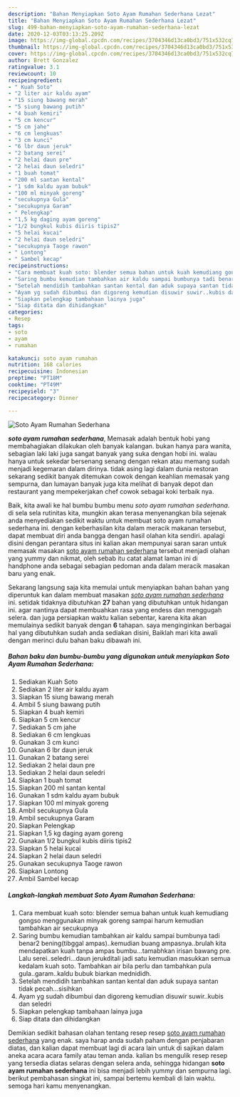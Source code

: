 ```yaml
---
description: "Bahan Menyiapkan Soto Ayam Rumahan Sederhana Lezat"
title: "Bahan Menyiapkan Soto Ayam Rumahan Sederhana Lezat"
slug: 499-bahan-menyiapkan-soto-ayam-rumahan-sederhana-lezat
date: 2020-12-03T03:13:25.209Z
image: https://img-global.cpcdn.com/recipes/3704346d13ca0bd3/751x532cq70/soto-ayam-rumahan-sederhana-foto-resep-utama.jpg
thumbnail: https://img-global.cpcdn.com/recipes/3704346d13ca0bd3/751x532cq70/soto-ayam-rumahan-sederhana-foto-resep-utama.jpg
cover: https://img-global.cpcdn.com/recipes/3704346d13ca0bd3/751x532cq70/soto-ayam-rumahan-sederhana-foto-resep-utama.jpg
author: Brett Gonzalez
ratingvalue: 3.1
reviewcount: 10
recipeingredient:
- " Kuah Soto"
- "2 liter air kaldu ayam"
- "15 siung bawang merah"
- "5 siung bawang putih"
- "4 buah kemiri"
- "5 cm kencur"
- "5 cm jahe"
- "6 cm lengkuas"
- "3 cm kunci"
- "6 lbr daun jeruk"
- "2 batang serei"
- "2 helai daun pre"
- "2 helai daun seledri"
- "1 buah tomat"
- "200 ml santan kental"
- "1 sdm kaldu ayam bubuk"
- "100 ml minyak goreng"
- "secukupnya Gula"
- "secukupnya Garam"
- " Pelengkap"
- "1,5 kg daging ayam goreng"
- "1/2 bungkul kubis diiris tipis2"
- "5 helai kucai"
- "2 helai daun seledri"
- "secukupnya Taoge rawon"
- " Lontong"
- " Sambel kecap"
recipeinstructions:
- "Cara membuat kuah soto: blender semua bahan untuk kuah kemudiang gongso menggunakan minyak goreng sampai harum kemudian tambahkan air secukupnya"
- "Saring bumbu kemudian tambahkan air kaldu sampai bumbunya tadi benar2 bening(tibggal ampas)..kemudian buang ampasnya..brulah kita mendapatkan kuah tanpa ampas bumbu...tamabhkan irisan bawang pre. Lalu serei..seledri...daun jerukditali jadi satu kemudian masukkan semua kedalam kuah soto. Tambahkan air bila perlu dan tambahkan pula gula..garam..kaldu bubuk biarkan mednididh."
- "Setelah mendidih tambahkan santan kental dan aduk supaya santan tidak pecah...sisihkan"
- "Ayam yg sudah dibumbui dan digoreng kemudian disuwir suwir..kubis dan seledri"
- "Siapkan pelengkap tambahaan lainya juga"
- "Siap ditata dan dihidangkan"
categories:
- Resep
tags:
- soto
- ayam
- rumahan

katakunci: soto ayam rumahan 
nutrition: 168 calories
recipecuisine: Indonesian
preptime: "PT18M"
cooktime: "PT49M"
recipeyield: "3"
recipecategory: Dinner

---
```



![Soto Ayam Rumahan Sederhana](https://img-global.cpcdn.com/recipes/3704346d13ca0bd3/751x532cq70/soto-ayam-rumahan-sederhana-foto-resep-utama.jpg)

<b><i>soto ayam rumahan sederhana</i></b>, Memasak adalah bentuk hobi yang membahagiakan dilakukan oleh banyak kalangan. bukan hanya para wanita, sebagian laki laki juga sangat banyak yang suka dengan hobi ini. walau hanya untuk sekedar bersenang senang dengan rekan atau memang sudah menjadi kegemaran dalam dirinya. tidak asing lagi dalam dunia restoran sekarang sedikit banyak ditemukan cowok dengan keahlian memasak yang sempurna, dan lumayan banyak juga kita melihat di banyak depot dan restaurant yang mempekerjakan chef cowok sebagai koki terbaik nya.



Baik, kita awali ke hal bumbu bumbu menu <i>soto ayam rumahan sederhana</i>. di sela sela rutinitas kita, mungkin akan terasa menyenangkan bila sejenak anda menyediakan sedikit waktu untuk membuat soto ayam rumahan sederhana ini. dengan keberhasilan kita dalam meracik makanan tersebut, dapat membuat diri anda bangga dengan hasil olahan kita sendiri. apalagi disini dengan perantara situs ini kalian akan mempunyai saran saran untuk memasak masakan <u>soto ayam rumahan sederhana</u> tersebut menjadi olahan yang yummy dan nikmat, oleh sebab itu catat alamat laman ini di handphone anda sebagai sebagian pedoman anda dalam meracik masakan baru yang enak.


Sekarang langsung saja kita memulai untuk menyiapkan bahan bahan yang diperuntuk kan dalam membuat masakan <u><i>soto ayam rumahan sederhana</i></u> ini. setidak tidaknya dibutuhkan <b>27</b> bahan yang dibutuhkan untuk hidangan ini. agar nantinya dapat membuahkan rasa yang endess dan menggugah selera. dan juga persiapkan waktu kalian sebentar, karena kita akan memulainya sedikit banyak dengan <b>6</b> tahapan. saya menginginkan berbagai hal yang dibutuhkan sudah anda sediakan disini, Baiklah mari kita awali dengan merinci dulu bahan baku dibawah ini.

<!--inarticleads1-->

##### Bahan baku dan bumbu-bumbu yang digunakan untuk menyiapkan Soto Ayam Rumahan Sederhana:

1. Sediakan  Kuah Soto
1. Sediakan 2 liter air kaldu ayam
1. Siapkan 15 siung bawang merah
1. Ambil 5 siung bawang putih
1. Siapkan 4 buah kemiri
1. Siapkan 5 cm kencur
1. Sediakan 5 cm jahe
1. Sediakan 6 cm lengkuas
1. Gunakan 3 cm kunci
1. Gunakan 6 lbr daun jeruk
1. Gunakan 2 batang serei
1. Sediakan 2 helai daun pre
1. Sediakan 2 helai daun seledri
1. Siapkan 1 buah tomat
1. Siapkan 200 ml santan kental
1. Gunakan 1 sdm kaldu ayam bubuk
1. Siapkan 100 ml minyak goreng
1. Ambil secukupnya Gula
1. Ambil secukupnya Garam
1. Siapkan  Pelengkap
1. Siapkan 1,5 kg daging ayam goreng
1. Gunakan 1/2 bungkul kubis diiris tipis2
1. Siapkan 5 helai kucai
1. Siapkan 2 helai daun seledri
1. Gunakan secukupnya Taoge rawon
1. Siapkan  Lontong
1. Ambil  Sambel kecap




<!--inarticleads2-->

##### Langkah-langkah membuat Soto Ayam Rumahan Sederhana:

1. Cara membuat kuah soto: blender semua bahan untuk kuah kemudiang gongso menggunakan minyak goreng sampai harum kemudian tambahkan air secukupnya
1. Saring bumbu kemudian tambahkan air kaldu sampai bumbunya tadi benar2 bening(tibggal ampas)..kemudian buang ampasnya..brulah kita mendapatkan kuah tanpa ampas bumbu...tamabhkan irisan bawang pre. Lalu serei..seledri...daun jerukditali jadi satu kemudian masukkan semua kedalam kuah soto. Tambahkan air bila perlu dan tambahkan pula gula..garam..kaldu bubuk biarkan mednididh.
1. Setelah mendidih tambahkan santan kental dan aduk supaya santan tidak pecah...sisihkan
1. Ayam yg sudah dibumbui dan digoreng kemudian disuwir suwir..kubis dan seledri
1. Siapkan pelengkap tambahaan lainya juga
1. Siap ditata dan dihidangkan




Demikian sedikit bahasan olahan tentang resep resep <u>soto ayam rumahan sederhana</u> yang enak. saya harap anda sudah paham dengan penjabaran diatas, dan kalian dapat membuat lagi di acara lain untuk di sajikan dalam aneka acara acara family atau teman anda. kalian bs mengulik resep resep yang tersedia diatas selaras dengan selera anda, sehingga hidangan <b>soto ayam rumahan sederhana</b> ini bisa menjadi lebih yummy dan sempurna lagi. berikut pembahasan singkat ini, sampai bertemu kembali di lain waktu. semoga hari kamu menyenangkan.
